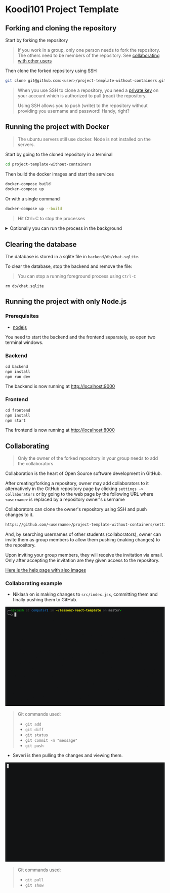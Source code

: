 # Koodi101 Project Template

## Forking and cloning the repository

Start by forking the repository

> If you work in a group, only one person needs to fork the repository.
> The others need to be members of the repository. See [collaborating with other users](#collaborating)

Then clone the forked repository using SSH

```bash
git clone git@github.com:<user>/project-template-without-containers.git
```

> When you use SSH to clone a repository, you need a [private key](https://help.github.com/en/github/authenticating-to-github/generating-a-new-ssh-key-and-adding-it-to-the-ssh-agent) on your account which is authorized to pull (read) the repository.
>
> Using SSH allows you to push (write) to the repository without providing you username and password! Handy, right?

## Running the project with Docker

> The ubuntu servers still use docker. Node is not installed on the servers.

Start by going to the cloned repository in a terminal

```bash
cd project-template-without-containers
```

Then build the docker images and start the services

```bash
docker-compose build
docker-compose up
```

Or with a single command

```bash
docker-compose up --build
```

> Hit Ctrl+C to stop the processes

<details>
<summary> Optionally you can run the process in the background </summary>
<br>

Add `-d` to the docker-compose commands.

```bash
docker-compose build
docker-compose up -d
```

Or with a single command

```bash
docker-compose up --build -d
```

> `-d` comes from the word _detached_

To see if the project is running

```bash
docker-compose ps
```

To stop the running background processes and remove the built images

```bash
docker-compose down --rmi all --remove-orphans
```

> If the processes are not running `docker-compose down` also removes the _containers_ and images

If you don't want to remove the images, you can just run

```bash
docker-compose down
```

</details>

## Clearing the database

The database is stored in a sqlite file in `backend/db/chat.sqlite`.

To clear the database, stop the backend and remove the file:

> You can stop a running foreground process using `Ctrl-C`

```shell
rm db/chat.sqlite
```

## Running the project with only Node.js

### Prerequisites

- [nodejs](http://nodejs.org)

You need to start the backend and the frontend separately, so open two terminal windows.

### Backend

```shell
cd backend
npm install
npm run dev
```

The backend is now running at [http://localhost:9000](http://localhost:9000/api/greeting)

### Frontend

```shell
cd frontend
npm install
npm start
```

The frontend is now running at [http://localhost:8000](http://localhost:8000)

## Collaborating

> Only the owner of the forked repository in your group needs to add the collaborators

Collaboration is the heart of Open Source software development in GitHub.

After creating/forking a repository, owner may add collaborators to it alternatively in the GitHub repository page by clicking `settings -> collaborators` or by going to the web page by the following URL where `<username>` is replaced by a repository owner's username

Collaborators can clone the owner's repository using SSH and push changes to it.

```bash
https://github.com/<username>/project-template-without-containers/settings/access
```

And, by searching usernames of other students (collaborators), owner can invite them as group members to allow them pushing (making changes) to the repository.

Upon inviting your group members, they will receive the invitation via email. Only after accepting the invitation are they given access to the repository.

[Here is the help page with also images](https://help.github.com/en/github/setting-up-and-managing-your-github-user-account/inviting-collaborators-to-a-personal-repository)

### Collaborating example

- Niklash on is making changes to `src/index.jsx`, committing them and finally pushing them to GitHub.

![computer1](computer1.gif)

> Git commands used:
>
> - `git add`
> - `git diff`
> - `git status`
> - `git commit -m "message"`
> - `git push`

- Severi is then pulling the changes and viewing them.

![computer1](computer2.gif)

> Git commands used:
>
> - `git pull`
> - `git show`
